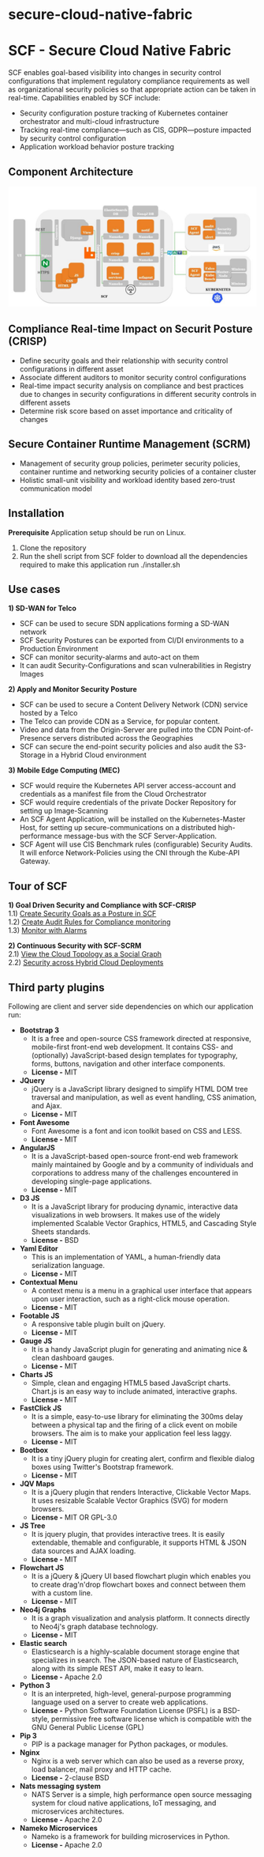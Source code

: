 # secure-cloud-native-fabric
# SCF - Secure Cloud Native Fabric
SCF enables goal-based visibility into changes in security control configurations that implement regulatory compliance requirements as well as organizational security policies so that appropriate action can be taken in real-time. Capabilities enabled by SCF include:   
* Security configuration posture tracking of Kubernetes container orchestrator and multi-cloud infrastructure    
* Tracking real-time compliance—such as CIS, GDPR—posture impacted by security control configuration    
* Application workload behavior posture tracking  

## Component Architecture
![Component Architecture](./documentation/images/scf_component.jpg)

## Compliance Real-time Impact on Securit Posture (CRISP) 
* Define security goals and their relationship with security control configurations in different asset    
* Associate different auditors to monitor security control configurations    
* Real-time impact security analysis on compliance and best practices due to changes in security configurations in different security controls in different assets    
* Determine risk score based on asset importance and criticality of changes    

## Secure Container Runtime Management (SCRM) 
* Management of security group policies, perimeter security policies, container runtime and networking security policies of a container cluster        
* Holistic small-unit visibility and workload identity based zero-trust communication model    

## Installation    

**Prerequisite** Application setup should be run on Linux.

1) Clone the repository   
2) Run the shell script from SCF folder to download all the dependencies required to make this application run 
    ./installer.sh 

## Use cases   

**1) SD-WAN for Telco**   
* SCF can be used to secure SDN applications forming a SD-WAN network   
* SCF Security Postures can be exported from CI/DI environments to a Production Environment   
* SCF can monitor security-alarms and auto-act on them   
* It can audit Security-Configurations and scan vulnerabilities in Registry Images   

**2) Apply and Monitor Security Posture**   
* SCF can be used to secure a Content Delivery Network (CDN) service hosted by a Telco   
* The Telco can provide CDN as a Service, for popular content.   
* Video and data from the Origin-Server are pulled into the CDN Point-of-Presence servers distributed across the Geographies   
* SCF can secure the end-point security policies and also audit the S3-Storage in a Hybrid Cloud environment   

**3) Mobile Edge Computing (MEC)**   
* SCF would require the Kubernetes API server access-account and credentials as a manifest file from the Cloud Orchestrator   
* SCF would require credentials of the private Docker Repository for setting up Image-Scanning   
* An SCF Agent Application, will be installed on the Kubernetes-Master Host, for setting up secure-communications on a distributed high-performance message-bus with the SCF Server-Application.   
* SCF Agent will use CIS Benchmark rules (configurable) Security Audits. It will enforce Network-Policies using the CNI through the Kube-API Gateway.   

## Tour of SCF   
**1) Goal Driven Security and Compliance with SCF-CRISP**   
    1.1) [Create Security Goals as a Posture in SCF](./documentation/making_postures.md)   
    1.2) [Create Audit Rules for Compliance monitoring](./documentation/create_auditRules.md)   
    1.3) [Monitor with Alarms](./documentation/alarms_monitoring.md)   

**2) Continuous Security with SCF-SCRM**   
    2.1) [View the Cloud Topology as a Social Graph](./documentation/view_topology.md)   
    2.2) [Security across Hybrid Cloud Deployments](./documentation/hybrid_cloud.md)   


## Third party plugins   
Following are client and server side dependencies on which our application run:

* **Bootstrap 3**    
    * It is a free and open-source CSS framework directed at responsive, mobile-first front-end web development. It contains CSS- and (optionally) JavaScript-based design templates for typography, forms, buttons, navigation and other interface components.
    * **License -** MIT
* **JQuery**  
    * jQuery is a JavaScript library designed to simplify HTML DOM tree traversal and manipulation, as well as event handling, CSS animation, and Ajax.
    * **License -** MIT
* **Font Awesome**    
    * Font Awesome is a font and icon toolkit based on CSS and LESS.
    * **License -** MIT
* **AngularJS**       
    * It is a JavaScript-based open-source front-end web framework mainly maintained by Google and by a community of individuals and corporations to address many of the challenges encountered in developing single-page applications.   
    * **License -** MIT
* **D3 JS**    
    * It is a JavaScript library for producing dynamic, interactive data visualizations in web browsers. It makes use of the widely implemented Scalable Vector Graphics, HTML5, and Cascading Style Sheets standards.    
    * **License -** BSD
* **Yaml Editor**    
    * This is an implementation of YAML, a human-friendly data serialization language.    
    * **License -** MIT
* **Contextual Menu**    
    * A context menu is a menu in a graphical user interface that appears upon user interaction, such as a right-click mouse operation.
    * **License -** MIT
* **Footable JS**   
    * A responsive table plugin built on jQuery.
    * **License -** MIT
* **Gauge JS**    
    * It is a handy JavaScript plugin for generating and animating nice & clean dashboard gauges.
    * **License -** MIT
* **Charts JS**    
    * Simple, clean and engaging HTML5 based JavaScript charts. Chart.js is an easy way to include animated, interactive graphs.
    * **License -** MIT
* **FastClick JS**      
    * It is a simple, easy-to-use library for eliminating the 300ms delay between a physical tap and the firing of a click event on mobile browsers. The aim is to make your application feel less laggy.
    * **License -** MIT
* **Bootbox**   
    * It is a tiny jQuery plugin for creating alert, confirm and flexible dialog boxes using Twitter's Bootstrap framework.
    * **License -** MIT
* **JQV Maps**   
    * It is a jQuery plugin that renders Interactive, Clickable Vector Maps. It uses resizable Scalable Vector Graphics (SVG) for modern browsers.
    * **License -** MIT OR GPL-3.0
* **JS Tree**       
    * It is jquery plugin, that provides interactive trees. It is easily extendable, themable and configurable, it supports HTML & JSON data sources and AJAX loading.
    * **License -** MIT
* **Flowchart JS**       
    * It is a jQuery & jQuery UI based flowchart plugin which enables you to create drag'n'drop flowchart boxes and connect between them with a custom line.
    * **License -** MIT
* **Neo4j Graphs**       
    * It is a graph visualization and analysis platform. It connects directly to Neo4j's graph database technology.
    * **License -** MIT
* **Elastic search**    
    * Elasticsearch is a highly-scalable document storage engine that specializes in search. The JSON-based nature of Elasticsearch, along with its simple REST API, make it easy to learn.
    * **License -** Apache 2.0
* **Python 3**    
    * It is an interpreted, high-level, general-purpose programming language used on a server to create web applications.
    * **License -** Python Software Foundation License (PSFL) is a BSD-style, permissive free software license which is compatible with the GNU General Public License (GPL)
* **Pip 3**    
    * PIP is a package manager for Python packages, or modules.
* **Nginx**    
    * Nginx is a web server which can also be used as a reverse proxy, load balancer, mail proxy and HTTP cache.
    * **License -** 2-clause BSD
* **Nats messaging system**       
    * NATS Server is a simple, high performance open source messaging system for cloud native applications, IoT messaging, and microservices architectures.
    * **License -** Apache 2.0
* **Nameko Microservices**   
    * Nameko is a framework for building microservices in Python.
    * **License -** Apache 2.0
